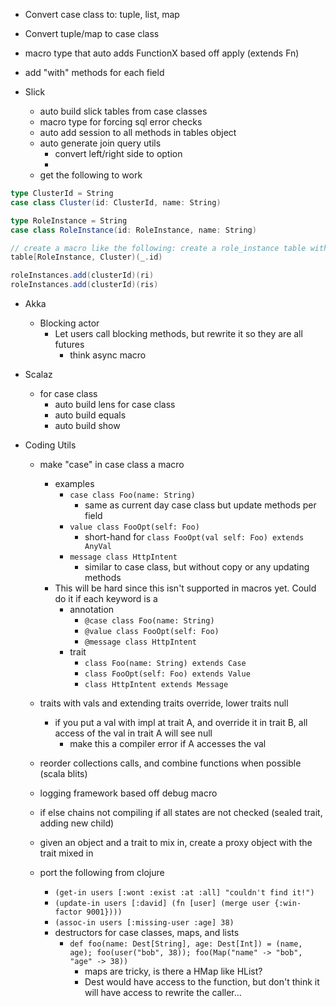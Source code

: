 * Convert case class to: tuple, list, map
* Convert tuple/map to case class
* macro type that auto adds FunctionX based off apply (extends Fn)
* add "with" methods for each field

* Slick
  * auto build slick tables from case classes
  * macro type for forcing sql error checks
  * auto add session to all methods in tables object
  * auto generate join query utils
    * convert left/right side to option
    * 
  * get the following to work

```scala
type ClusterId = String
case class Cluster(id: ClusterId, name: String)

type RoleInstance = String
case class RoleInstance(id: RoleInstance, name: String)

// create a macro like the following: create a role_instance table with fk on Cluster by id
table[RoleInstance, Cluster)(_.id)

roleInstances.add(clusterId)(ri)
roleInstances.add(clusterId)(ris)
```

* Akka
  * Blocking actor
    * Let users call blocking methods, but rewrite it so they are all futures
      * think async macro

* Scalaz
  * for case class
    * auto build lens for case class
    * auto build equals
    * auto build show

* Coding Utils
  * make "case" in case class a macro
    * examples
        * `case class Foo(name: String)`
            * same as current day case class but update methods per field
        * `value class FooOpt(self: Foo)`
            * short-hand for `class FooOpt(val self: Foo) extends AnyVal`
        * `message class HttpIntent`
            * similar to case class, but without copy or any updating methods
    * This will be hard since this isn't supported in macros yet.  Could do it if each keyword is a 
        * annotation
            * `@case class Foo(name: String)`
            * `@value class FooOpt(self: Foo)`
            * `@message class HttpIntent`
        * trait
            * `class Foo(name: String) extends Case`
            * `class FooOpt(self: Foo) extends Value`
            * `class HttpIntent extends Message`
      
  * traits with vals and extending traits override, lower traits null
    * if you put a val with impl at trait A, and override it in trait B, all access of the val in trait A will see null
        * make this a compiler error if A accesses the val
  * reorder collections calls, and combine functions when possible (scala blits)
  * logging framework based off debug macro
  * if else chains not compiling if all states are not checked (sealed trait, adding new child)
  * given an object and a trait to mix in, create a proxy object with the trait mixed in
  * port the following from clojure
    * `(get-in users [:wont :exist :at :all] "couldn't find it!")`
    * `(update-in users [:david] (fn [user] (merge user {:win-factor 9001})))`
    * `(assoc-in users [:missing-user :age] 38)`
    * destructors for case classes, maps, and lists 
      * `def foo(name: Dest[String], age: Dest[Int]) = (name, age); foo(user("bob", 38)); foo(Map("name" -> "bob", "age" -> 38))`
        * maps are tricky, is there a HMap like HList?
        * Dest would have access to the function, but don't think it will have access to rewrite the caller...
